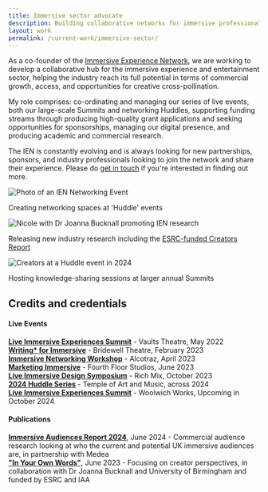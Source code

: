 ```yaml
---
title: Immersive sector advocate
description: Building collaborative networks for immersive professionals and producing industry-leading research
layout: work
permalink: /current-work/immersive-sector/
---
```

<link rel="stylesheet" type="text/css" href="{{site.baseurl}}/assets/threeimages.css">

As a co-founder of the <a href="https://immersiveexperience.network/">Immersive Experience Network</a>, we are working to develop a collaborative hub for the immersive experience and entertainment sector, helping the industry reach its full potential in terms of commercial growth, access, and opportunities for creative cross-pollination.

My role comprises: co-ordinating and managing our series of live events, both our large-scale Summits and networking Huddles, supporting funding streams through producing high-quality grant applications and seeking opportunities for sponsorships, managing our digital presence, and producing academic and commercial research.

The IEN is constantly evolving and is always looking for new partnerships, sponsors, and industry professionals looking to join the network and share their experience. Please do <a href="mailto:contact@immersiveexperience.network">get in touch</a> if you're interested in finding out more.

<div class="threeimages">
    <div class="image-item">
        <img src="{{ site.baseurl }}/assets/images/ien1-networking.jpg" alt="Photo of an IEN Networking Event" />
        <p>Creating networking spaces at 'Huddle' events</p>
    </div>
    <div class="image-item">
        <img src="{{ site.baseurl }}/assets/images/ien2-research.jpg" alt="Nicole with Dr Joanna Bucknall promoting IEN research" />
        <p>Releasing new industry research including the <a href="https://www.youtube.com/watch?v=Yhs6afjaosg">ESRC-funded Creators Report</a></p>
    </div>
    <div class="image-item">
        <img src="{{ site.baseurl }}/assets/images/ien3-conference.jpg" alt="Creators at a Huddle event in 2024" />
        <p>Hosting knowledge-sharing sessions at larger annual Summits</p>
    </div>
</div>

<h2>Credits and credentials</h2>

<h4>Live Events</h4>

<b><a href="https://immersiveexperience.network/articles/summit-2022-the-creative-future/">Live Immersive Experiences Summit</a></b> - Vaults Theatre, May 2022<br>
<b><a href="https://immersiveexperience.network/articles/writing-for-immersive-experiences/">Writing* for Immersive</a></b> - Bridewell Theatre, February 2023<br>
<b><a href="https://immersiveexperience.network/articles/networking-workshop-social/">Immersive Networking Workshop</a></b> - Alcotraz, April 2023<br>
<b><a href="https://immersiveexperience.network/articles/discovering-your-audience-marketing-immersive-experiences/">Marketing Immersive</a></b> - Fourth Floor Studios, June 2023<br>
<b><a href="https://immersiveexperience.network/articles/live-immersive-design-symposium/">Live Immersive Design Symposium</a></b> - Rich Mix, October 2023<br>
<b><a href="https://immersiveexperience.network/articles/huddle-5/">2024 Huddle Series</a></b> - Temple of Art and Music, across 2024<br>
<b><a href="https://immersiveexperience.network/huddle-events/live-immersive-experience-summit-24/">Live Immersive Experiences Summit</a></b> - Woolwich Works, Upcoming in October 2024<br>


<h4>Publications</h4>

<b><a href="https://immersiveexperience.network/articles/immersive-audiences-report-2024/">Immersive Audiences Report 2024</a></b>, June 2024 - Commercial audience research looking at who the current and potential UK immersive audiences are, in partnership with Medea<br>
<b><a href="https://immersiveexperience.network/articles/in-your-own-words-the-esrc-ien-research-report/">"In Your Own Words"</a></b>, June 2023 - Focusing on creator perspectives, in collaboration with Dr Joanna Bucknall and University of Birmingham and funded by ESRC and IAA